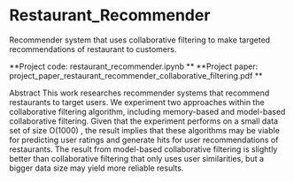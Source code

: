 # Restaurant_Recommender
Recommender system that uses collaborative filtering to make targeted recommendations of restaurant to customers.



**Project code: restaurant_recommender.ipynb
**
**Project paper: project_paper_restaurant_recommender_collaborative_filtering.pdf
**


Abstract
This work researches recommender systems that recommend restaurants to target users. We experiment two approaches within the collaborative filtering algorithm, including memory-based and model-based collaborative filtering. Given that the experiment performs on a small data set of size O(1000) , the result implies that these algorithms may be viable for predicting user ratings and generate hits for user recommendations of restaurants. The result from model-based collaborative filtering is slightly better than collaborative filtering that only uses user similarities, but a bigger data size may yield more reliable results.
